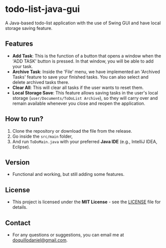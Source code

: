 # todo-list-java-gui
A Java-based todo-list application with the use of Swing GUI and have local storage saving feature.

## Features
- **Add Task**: This is the function of a button that opens a window when the 'ADD TASK' button is pressed. In that window, you will be able to add your task.
- **Archive Task**: Inside the 'File' menu, we have implemented an 'Archived Tasks' feature to save your finished tasks. You can also select and delete archived tasks there.
- **Clear All**: This will clear all tasks if the user wants to reset them.
- **Local Storage Save**: This feature allows saving tasks in the user's local storage (`user/Documents/ToDoList Archive`), so they will carry over and remain available whenever you close and reopen the application. 

## How to run?
1. Clone the repository or download the file from the release.
2. Go inside the `src/main` folder,
3. And run `ToDoMain.java` with your preferred **Java IDE** (e.g., IntelliJ IDEA, Eclipse).

## Version
- Functional and working, but still adding some features.

## License
- This project is licensed under the **MIT License** - see the [LICENSE](LICENSE) file for details.

## Contact
- For any questions or suggestions, you can email me at [doquillodaniel@gmail.com](mailto:doquillodaniel@gmail.com).


